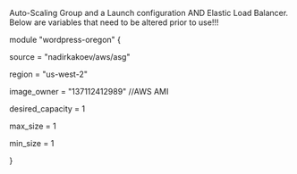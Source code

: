 Auto-Scaling Group and a Launch configuration AND  Elastic Load Balancer. Below are variables that need to be altered prior to use!!!

module "wordpress-oregon" {

source  = "nadirkakoev/aws/asg"

region = "us-west-2"

image_owner = "137112412989"            //AWS AMI

desired_capacity = 1

max_size = 1

min_size = 1

}

